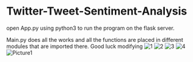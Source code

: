 # Twitter-Tweet-Sentiment-Analysis

open App.py using python3 to run the program on the flask server.

Main.py does all the works and all the functions are placed in different modules that are imported there.
Good luck modifying
![1](https://user-images.githubusercontent.com/73154390/145665715-71886a4a-7bc7-4f63-b65d-8381cace2d89.png)
![2](https://user-images.githubusercontent.com/73154390/145665737-df67d0fc-8f64-4f77-adf8-1920531d2740.png)
![3](https://user-images.githubusercontent.com/73154390/145665738-bf9e2725-b258-4d30-b00f-222fbac9a5ce.png)
![4](https://user-images.githubusercontent.com/73154390/145665740-01113f1d-0be7-4b58-99bc-f26f4d6a7030.png)
![Picture1](https://user-images.githubusercontent.com/73154390/145665743-03b7607b-0fa8-4a53-b2c6-7def21fc7709.png)

